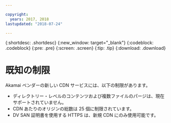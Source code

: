 ```yaml
---

copyright:
  years: 2017, 2018
lastupdated: "2018-07-24"

---
```


{:shortdesc: .shortdesc}
{:new_window: target="_blank"}
{:codeblock: .codeblock}
{:pre: .pre}
{:screen: .screen}
{:tip: .tip}
{:download: .download}

# 既知の制限

Akamai ベンダーの新しい CDN サービスには、以下の制限があります。
* ディレクトリー・レベルのコンテンツおよび複数ファイルのパージは、現在サポートされていません。
* CDN あたりのオリジンの総数は 25 個に制限されています。
* DV SAN 証明書を使用する HTTPS は、新規 CDN にのみ使用可能です。
